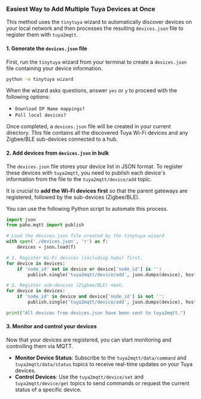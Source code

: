 ### Easiest Way to Add Multiple Tuya Devices at Once

This method uses the `tinytuya` wizard to automatically discover devices on your local network and then processes the resulting `devices.json` file to register them with `tuya2mqtt`.

#### 1\. Generate the `devices.json` file

First, run the `tinytuya` wizard from your terminal to create a `devices.json` file containing your device information.

```sh
python -m tinytuya wizard
```

When the wizard asks questions, answer `yes` or `y` to proceed with the following options:

  * `Download DP Name mappings?`
  * `Poll local devices?`

Once completed, a `devices.json` file will be created in your current directory. This file contains all the discovered Tuya Wi-Fi devices and any Zigbee/BLE sub-devices connected to a hub.

#### 2\. Add devices from `devices.json` in bulk

The `devices.json` file stores your device list in JSON format. To register these devices with `tuya2mqtt`, you need to publish each device's information from the file to the `tuya2mqtt/device/add` topic.

It is crucial to **add the Wi-Fi devices first** so that the parent gateways are registered, followed by the sub-devices (Zigbee/BLE).

You can use the following Python script to automate this process.

```python
import json
from paho.mqtt import publish

# Load the devices.json file created by the tinytuya wizard
with open('./devices.json', 'r') as f:
    devices = json.load(f)

# 1. Register Wi-Fi devices (including hubs) first.
for device in devices:
    if 'node_id' not in device or device['node_id'] is '':
        publish.single('tuya2mqtt/device/add', json.dumps(device), hostname = 'localhost')

# 2. Register sub-devices (Zigbee/BLE) next.
for device in devices:
    if 'node_id' in device and device['node_id'] is not '':
        publish.single('tuya2mqtt/device/add', json.dumps(device), hostname = 'localhost')

print("All devices from devices.json have been sent to tuya2mqtt.")
```

#### 3\. Monitor and control your devices

Now that your devices are registered, you can start monitoring and controlling them via MQTT.

  * **Monitor Device Status**: Subscribe to the `tuya2mqtt/data/command` and `tuya2mqtt/data/status` topics to receive real-time updates on your Tuya devices.
  * **Control Devices**: Use the `tuya2mqtt/device/set` and `tuya2mqtt/device/get` topics to send commands or request the current status of a specific device.
